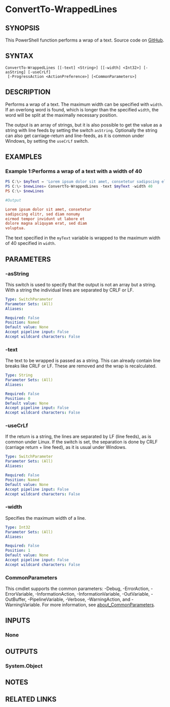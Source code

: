 ﻿---
external help file: EulandaConnect-help.xml
Module Name: EulandaConnect
online version: https://github.com/Eulanda/EulandaConnect/blob/master/docs/Convert-WrappedLines.md
schema: 2.0.0
lastMod: 2024-03-19T06:27:25
---

# ConvertTo-WrappedLines

## SYNOPSIS
This PowerShell function performs a wrap of a text. Source code on [GitHub](https://github.com/Eulanda/EulandaConnect/blob/master/source/public/ConvertTo-WrappedLines.ps1).

## SYNTAX

```
ConvertTo-WrappedLines [[-text] <String>] [[-width] <Int32>] [-asString] [-useCrLf]
 [-ProgressAction <ActionPreference>] [<CommonParameters>]
```

## DESCRIPTION
Performs a wrap of a text. The maximum width can be specified with `width`. If an overlong word is found, which is longer than the specified `width`, the word will be split at the maximally necessary position.

The output is an array of strings, but it is also possible to get the value as a string with line feeds by setting the switch `asString`. Optionally the string can also get carriage-return and line-feeds, as it is common under Windows, by setting the `useCrLf` switch.

## EXAMPLES

### Example 1:Performs a wrap of a text with a width of 40
```powershell
PS C:\> $myText = 'Lorem ipsum dolor sit amet, consetetur sadipscing elitr, sed diam nonumy eirmod tempor invidunt ut labore et dolore magna aliquyam erat, sed diam voluptua.'
PS C:\> $newLines= ConvertTo-WrappedLines -text $myText -width 40
PS C:\> $newLines
```

```ini
#Output

Lorem ipsum dolor sit amet, consetetur
sadipscing elitr, sed diam nonumy
eirmod tempor invidunt ut labore et
dolore magna aliquyam erat, sed diam
voluptua.
```

The text specified in the `myText` variable is wrapped to the maximum width of 40 specified in `width`. 

## PARAMETERS

### -asString
This switch is used to specify that the output is not an array but a string. With a string the individual lines are separated by CRLF or LF.

```yaml
Type: SwitchParameter
Parameter Sets: (All)
Aliases:

Required: False
Position: Named
Default value: None
Accept pipeline input: False
Accept wildcard characters: False
```

### -text
The text to be wrapped is passed as a string. This can already contain line breaks like CRLF or LF. These are removed and the wrap is recalculated.

```yaml
Type: String
Parameter Sets: (All)
Aliases:

Required: False
Position: 0
Default value: None
Accept pipeline input: False
Accept wildcard characters: False
```

### -useCrLf
If the return is a string, the lines are separated by LF (line feeds), as is common under Linux. If the switch is set, the separation is done by CRLF (carriage return + line feed), as it is usual under Windows.

```yaml
Type: SwitchParameter
Parameter Sets: (All)
Aliases:

Required: False
Position: Named
Default value: None
Accept pipeline input: False
Accept wildcard characters: False
```

### -width
Specifies the maximum width of a line.

```yaml
Type: Int32
Parameter Sets: (All)
Aliases:

Required: False
Position: 1
Default value: None
Accept pipeline input: False
Accept wildcard characters: False
```


### CommonParameters
This cmdlet supports the common parameters: -Debug, -ErrorAction, -ErrorVariable, -InformationAction, -InformationVariable, -OutVariable, -OutBuffer, -PipelineVariable, -Verbose, -WarningAction, and -WarningVariable. For more information, see [about_CommonParameters](http://go.microsoft.com/fwlink/?LinkID=113216).

## INPUTS

### None

## OUTPUTS

### System.Object
## NOTES

## RELATED LINKS


